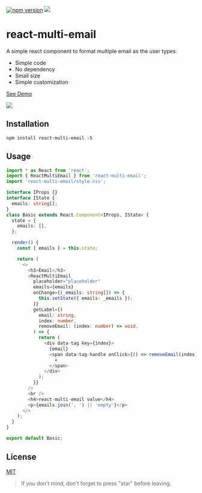 [![npm version](https://badge.fury.io/js/react-multi-email.svg)](https://badge.fury.io/js/react-multi-email)
[![](https://img.shields.io/npm/dm/react-multi-email.svg)](https://www.npmjs.com/package/react-multi-email)

# react-multi-email

A simple react component to format multiple email as the user types.

- Simple code
- No dependency
- Small size
- Simple customization

[See Demo](https://codesandbox.io/s/jpvjk8m5o9)

<img src="https://cdn.rawgit.com/axui/react-multi-email/c3098f94/react-multi-email.gif" />

## Installation

```shell-script
npm install react-multi-email -S
```

## Usage

```typescript jsx
import * as React from 'react';
import { ReactMultiEmail } from 'react-multi-email';
import 'react-multi-email/style.css';

interface IProps {}
interface IState {
  emails: string[];
}
class Basic extends React.Component<IProps, IState> {
  state = {
    emails: [],
  };

  render() {
    const { emails } = this.state;

    return (
      <>
        <h3>Email</h3>
        <ReactMultiEmail
          placeholder="placeholder"
          emails={emails}
          onChange={(_emails: string[]) => {
            this.setState({ emails: _emails });
          }}
          getLabel={(
            email: string,
            index: number,
            removeEmail: (index: number) => void,
          ) => {
            return (
              <div data-tag key={index}>
                {email}
                <span data-tag-handle onClick={() => removeEmail(index)}>
                  ×
                </span>
              </div>
            );
          }}
        />
        <br />
        <h4>react-multi-email value</h4>
        <p>{emails.join(', ') || 'empty'}</p>
      </>
    );
  }
}

export default Basic;
```

## License

[MIT](https://opensource.org/licenses/MIT)

> If you don't mind, don't forget to press "star" before leaving.
